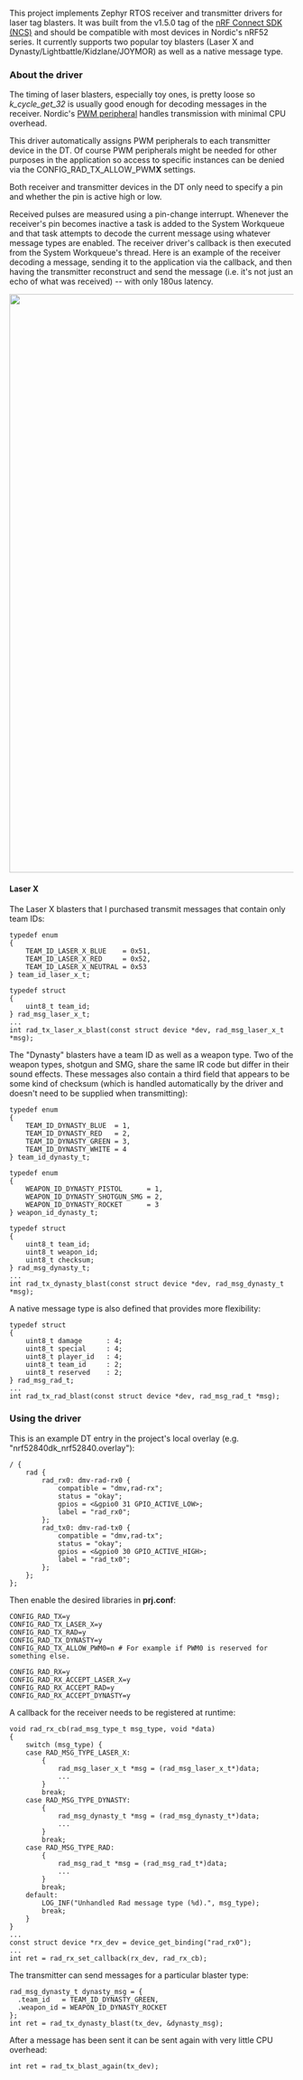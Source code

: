 This project implements Zephyr RTOS receiver and transmitter drivers for laser tag blasters. It was built from the v1.5.0 tag of the [nRF Connect SDK (NCS)](https://github.com/nrfconnect/sdk-nrf) and should be compatible with most devices in Nordic's nRF52 series. It currently supports two popular toy blasters (Laser X and Dynasty/Lightbattle/Kidzlane/JOYMOR) as well as a native message type.

### About the driver
The timing of laser blasters, especially toy ones, is pretty loose so *k_cycle_get_32* is usually good enough for decoding messages in the receiver. Nordic's [PWM peripheral](https://infocenter.nordicsemi.com/index.jsp?topic=%2Fps_nrf52840%2Fpwm.html&cp=4_0_0_5_16) handles transmission with minimal CPU overhead.

This driver automatically assigns PWM peripherals to each transmitter device in the DT. Of course PWM peripherals might be needed for other purposes in the application so access to specific instances can be denied via the CONFIG_RAD_TX_ALLOW_PWM**X** settings.

Both receiver and transmitter devices in the DT only need to specify a pin and whether the pin is active high or low.

Received pulses are measured using a pin-change interrupt. Whenever the receiver's pin becomes inactive a task is added to the System Workqueue and that task attempts to decode the current message using whatever message types are enabled. The receiver driver's callback is then executed from the System Workqueue's thread. Here is an example of the receiver decoding a message, sending it to the application via the callback, and then having the transmitter reconstruct and send the message (i.e. it's not just an echo of what was received) -- with only 180us latency.

<p align="center"><img src="https://user-images.githubusercontent.com/6494431/120431571-88bd8b00-c32d-11eb-9712-9b41cf1d6e57.png" width="1024"></p>

#### Laser X
The Laser X blasters that I purchased transmit messages that contain only team IDs:
```
typedef enum
{
	TEAM_ID_LASER_X_BLUE    = 0x51,
	TEAM_ID_LASER_X_RED     = 0x52,
	TEAM_ID_LASER_X_NEUTRAL = 0x53
} team_id_laser_x_t;

typedef struct
{
	uint8_t team_id;
} rad_msg_laser_x_t;
...
int rad_tx_laser_x_blast(const struct device *dev, rad_msg_laser_x_t *msg);
```
The "Dynasty" blasters have a team ID as well as a weapon type. Two of the weapon types, shotgun and SMG, share the same IR code but differ in their sound effects. These messages also contain a third field that appears to be some kind of checksum (which is handled automatically by the driver and doesn't need to be supplied when transmitting):
```
typedef enum
{
	TEAM_ID_DYNASTY_BLUE  = 1,
	TEAM_ID_DYNASTY_RED   = 2,
	TEAM_ID_DYNASTY_GREEN = 3,
    TEAM_ID_DYNASTY_WHITE = 4
} team_id_dynasty_t;

typedef enum
{
	WEAPON_ID_DYNASTY_PISTOL      = 1,
	WEAPON_ID_DYNASTY_SHOTGUN_SMG = 2,
	WEAPON_ID_DYNASTY_ROCKET      = 3
} weapon_id_dynasty_t;

typedef struct
{
	uint8_t team_id;
	uint8_t weapon_id;
	uint8_t checksum;
} rad_msg_dynasty_t;
...
int rad_tx_dynasty_blast(const struct device *dev, rad_msg_dynasty_t *msg);
```
A native message type is also defined that provides more flexibility:
```
typedef struct
{
	uint8_t damage		: 4;
	uint8_t special 	: 4;
	uint8_t player_id	: 4;
	uint8_t team_id		: 2;
	uint8_t reserved	: 2;
} rad_msg_rad_t;
...
int rad_tx_rad_blast(const struct device *dev, rad_msg_rad_t *msg);
```

### Using the driver
This is an example DT entry in the project's local overlay (e.g. "nrf52840dk_nrf52840.overlay"):
```
/ {
	rad {
		rad_rx0: dmv-rad-rx0 {
			compatible = "dmv,rad-rx";
			status = "okay";
			gpios = <&gpio0 31 GPIO_ACTIVE_LOW>;
			label = "rad_rx0";
		};
		rad_tx0: dmv-rad-tx0 {
			compatible = "dmv,rad-tx";
			status = "okay";
			gpios = <&gpio0 30 GPIO_ACTIVE_HIGH>;
			label = "rad_tx0";
		};
	};
};
```
Then enable the desired libraries in **prj.conf**:
```
CONFIG_RAD_TX=y
CONFIG_RAD_TX_LASER_X=y
CONFIG_RAD_TX_RAD=y
CONFIG_RAD_TX_DYNASTY=y
CONFIG_RAD_TX_ALLOW_PWM0=n # For example if PWM0 is reserved for something else.

CONFIG_RAD_RX=y
CONFIG_RAD_RX_ACCEPT_LASER_X=y
CONFIG_RAD_RX_ACCEPT_RAD=y
CONFIG_RAD_RX_ACCEPT_DYNASTY=y
```
A callback for the receiver needs to be registered at runtime:
```
void rad_rx_cb(rad_msg_type_t msg_type, void *data)
{
    switch (msg_type) {
    case RAD_MSG_TYPE_LASER_X:
        {
            rad_msg_laser_x_t *msg = (rad_msg_laser_x_t*)data;
            ...
        }
        break;
    case RAD_MSG_TYPE_DYNASTY:
        {
            rad_msg_dynasty_t *msg = (rad_msg_dynasty_t*)data;
            ...
        }
        break;
    case RAD_MSG_TYPE_RAD:
        {
            rad_msg_rad_t *msg = (rad_msg_rad_t*)data;
            ...
        }
        break;
    default:
        LOG_INF("Unhandled Rad message type (%d).", msg_type);
        break;
    }
}
...
const struct device *rx_dev = device_get_binding("rad_rx0");
...
int ret = rad_rx_set_callback(rx_dev, rad_rx_cb);
```
The transmitter can send messages for a particular blaster type:
```
rad_msg_dynasty_t dynasty_msg = {
  .team_id   = TEAM_ID_DYNASTY_GREEN,
  .weapon_id = WEAPON_ID_DYNASTY_ROCKET
};
int ret = rad_tx_dynasty_blast(tx_dev, &dynasty_msg);
```
After a message has been sent it can be sent again with very little CPU overhead:
```
int ret = rad_tx_blast_again(tx_dev);
```
